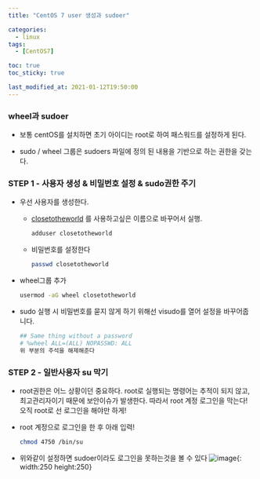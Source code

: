 ```yaml
---
title: "CentOS 7 user 생성과 sudoer"

categories:
  - linux
tags:
  - [CentOS7]

toc: true
toc_sticky: true

last_modified_at: 2021-01-12T19:50:00
---
```


### wheel과 sudoer

- 보통 centOS를 설치하면 초기 아이디는 root로 하여 패스워드를 설정하게 된다.

- sudo / wheel 그룹은 sudoers 파일에 정의 된 내용을 기반으로 하는 권한을 갖는다.

### STEP 1 - 사용자 생성 & 비밀번호 설정 & sudo권한 주기

- 우선 사용자를 생성한다.

  - <u>closetotheworld</u> 를 사용하고싶은 이름으로 바꾸어서 실행.

    ```bash
    adduser closetotheworld
    ```

  - 비밀번호를 설정한다
    ```bash
    passwd closetotheworld
    ```

- wheel그룹 추가

  ```bash
  usermod -aG wheel closetotheworld
  ```

- sudo 실행 시 비밀번호를 묻지 않게 하기 위해선 visudo를 열어 설정을 바꾸어줍니다.
  ```bash
  ## Same thing without a password
  # %wheel ALL=(ALL) NOPASSWD: ALL
  위 부분의 주석을 해제해준다
  ```

### STEP 2 - 일반사용자 su 막기

- root권한은 어느 상황이던 중요하다. root로 실행되는 명령어는 추적이 되지 않고, 최고관리자이기 때문에 보안이슈가 발생한다. 따라서 root 계정 로그인을 막는다! 오직 root로 선 로그인을 해야만 하게!

- root 계정으로 로그인을 한 후 아래 입력!

  ```bash
  chmod 4750 /bin/su
  ```

- 위와같이 설정하면 sudoer이라도 로그인을 못하는것을 볼 수 있다
  ![image](https://user-images.githubusercontent.com/37994634/104313802-eaff2600-551b-11eb-9063-f78a60e7c169.png){: width:250 height:250}
